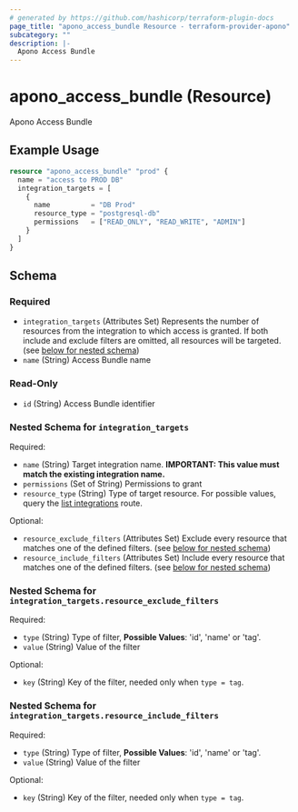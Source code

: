 ```yaml
---
# generated by https://github.com/hashicorp/terraform-plugin-docs
page_title: "apono_access_bundle Resource - terraform-provider-apono"
subcategory: ""
description: |-
  Apono Access Bundle
---
```


# apono_access_bundle (Resource)

Apono Access Bundle

## Example Usage

```terraform
resource "apono_access_bundle" "prod" {
  name = "access to PROD DB"
  integration_targets = [
    {
      name          = "DB Prod"
      resource_type = "postgresql-db"
      permissions   = ["READ_ONLY", "READ_WRITE", "ADMIN"]
    }
  ]
}
```

<!-- schema generated by tfplugindocs -->
## Schema

### Required

- `integration_targets` (Attributes Set) Represents the number of resources from the integration to which access is granted. If both include and exclude filters are omitted, all resources will be targeted. (see [below for nested schema](#nestedatt--integration_targets))
- `name` (String) Access Bundle name

### Read-Only

- `id` (String) Access Bundle identifier

<a id="nestedatt--integration_targets"></a>
### Nested Schema for `integration_targets`

Required:

- `name` (String) Target integration name. **IMPORTANT: This value must match the existing integration name.**
- `permissions` (Set of String) Permissions to grant
- `resource_type` (String) Type of target resource. For possible values, query the [list integrations](https://docs.apono.io/reference/listintegrationsv2) route.

Optional:

- `resource_exclude_filters` (Attributes Set) Exclude every resource that matches one of the defined filters. (see [below for nested schema](#nestedatt--integration_targets--resource_exclude_filters))
- `resource_include_filters` (Attributes Set) Include every resource that matches one of the defined filters. (see [below for nested schema](#nestedatt--integration_targets--resource_include_filters))

<a id="nestedatt--integration_targets--resource_exclude_filters"></a>
### Nested Schema for `integration_targets.resource_exclude_filters`

Required:

- `type` (String) Type of filter, **Possible Values**: 'id', 'name' or 'tag'.
- `value` (String) Value of the filter

Optional:

- `key` (String) Key of the filter, needed only when `type = tag`.


<a id="nestedatt--integration_targets--resource_include_filters"></a>
### Nested Schema for `integration_targets.resource_include_filters`

Required:

- `type` (String) Type of filter, **Possible Values**: 'id', 'name' or 'tag'.
- `value` (String) Value of the filter

Optional:

- `key` (String) Key of the filter, needed only when `type = tag`.
